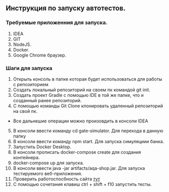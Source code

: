 ## Инструкция по запуску автотестов.
### Требуемые приложенния для запуска.
1. IDEA
2. GIT
3. NodeJS. 
4. Docker.
5. Google Chrome браузер.
### Шаги для запуска
1. Открыть консоль в папке которая будет использоваться для работы с репозиторием
2. Создать локальный репозиторий на своем пк командой git init.
3. Создать проект Gradle с помощью IDE в той же папке, что и созданный ранее репозиторий.
4. С помощью команды Git Clone 
клонировать удаленный репозиторий на свой пк.
* Все дальнешие операции можно произовдить в консоли IDEA
5. В консоли ввести команду cd gate-simulator. Для перехода в данную папку
6. В консоли ввести команду npm start. Для запуска симуляциии банка.
7. Запустить Docker Desktop. 
8. В консоли прописать docker-compose create для создания контейнера. 
9. docker-compose up для запуска.
10. В консоли ввести java -jar artifacts/aqa-shop.jar. Для запуска тестируемого веб-приложения.
11. Проверить работоспосбность сайта [тут](http://localhost:8080/)
12. С помощью сочетания клавиш ctrl + shift + f10 запустить тесты.
